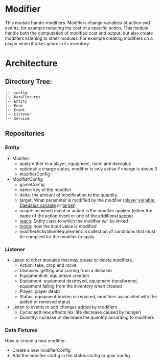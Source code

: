# Modifier
This module handle modifiers.
Modifiers change variables of action and events, for example reducing the cost of a specific action.
This module handle both the computation of modified cost and output,
but also create modifiers listening to other modules.
For example creating modifiers on a player when it takes gears in its inventory.

# Architecture 

## Directory Tree:
    |-- config
    |-- DataFixtures
    |-- Entity
    |-- Enum
    |-- Event
    |-- Listener
    |-- Service

## Repositories

### Entity
- Modifier:
  - apply either to a player, equipment, room and daedalus
  - optional: a charge status, modifier is only active if charge is above 0
  - modifierConfig
- ModifierConfig
  - gameConfig
  - name: key of the modifier
  - delta: the amount of modification to the quantity.
  - target: What parameter is modified by the modifier ([player variable](../Player/Enum/PlayerVariableEnum.php), [Daedalus variable](../Daedalus/Enum/DaedalusVariableEnum.php) or [target](./Enum/ModifierTargetEnum.php))
  - scope: on which event or action is the modifier applied (either the name of the action event or one of the additional [scope](./Enum/ModifierScopeEnum.php))
  - [reach](./Enum/ModifierHolderClassEnum.php): Entity class to which the modifier will be linked
  - [mode](./Enum/ModifierModeEnum.php): how the input value is modified
  - modifierActivationRequirement: a collection of conditions that must be complied for the modifier to apply

### Listener
- Listen to other modules that may create or delete modifiers.
  - Action: take, drop and move
  - Diseases: getting and curring from a diseases
  - EquipmentInit: equipment creation
  - Equipment: equipment destroyed, equipment transformed, equipment falling from the inventory when created
  - Player: player death
  - Status: equipment broken or repaired, modifiers associated with the added or removed status
- Listen to events to add changes added by modifiers
  - Cycle: add new effects (ex: life decrease caused by hunger)
  - Quantity: increase or decrease the quantity according to modifiers

### Data Fixtures
How to create a new modifier: 
- Create a new modifierConfig 
- Add the modifier config in the status config or gear config

